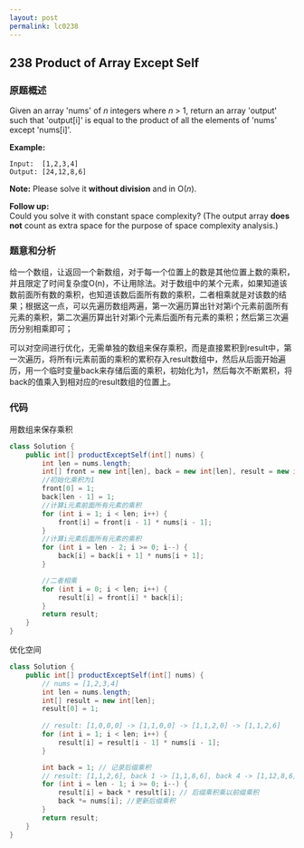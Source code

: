 ```yaml
---
layout: post
permalink: lc0238
---
```


## **238 Product of Array Except Self** 

### 原题概述

Given an array 'nums' of _n_ integers where _n_ &gt; 1,  return an array 'output' such that 'output[i]' is equal to the product of all the elements of 'nums' except 'nums[i]'.

**Example:**

```text
Input:  [1,2,3,4]
Output: [24,12,8,6]
```

**Note:** Please solve it **without division** and in O\(_n_\).

**Follow up:**  
Could you solve it with constant space complexity? \(The output array **does not** count as extra space for the purpose of space complexity analysis.\)

### 题意和分析

给一个数组，让返回一个新数组，对于每一个位置上的数是其他位置上数的乘积，并且限定了时间复杂度O\(n\)，不让用除法。对于数组中的某个元素，如果知道该数前面所有数的乘积，也知道该数后面所有数的乘积，二者相乘就是对该数的结果；根据这一点，可以先遍历数组两遍，第一次遍历算出针对第i个元素前面所有元素的乘积，第二次遍历算出针对第i个元素后面所有元素的乘积；然后第三次遍历分别相乘即可；

可以对空间进行优化，无需单独的数组来保存乘积，而是直接累积到result中，第一次遍历，将所有i元素前面的乘积的累积存入result数组中，然后从后面开始遍历，用一个临时变量back来存储后面的乘积，初始化为1，然后每次不断累积，将back的值乘入到相对应的result数组的位置上。

### 代码

用数组来保存乘积

```java
class Solution {
    public int[] productExceptSelf(int[] nums) {
        int len = nums.length;
        int[] front = new int[len], back = new int[len], result = new int[len];
        //初始化乘积为1
        front[0] = 1;
        back[len - 1] = 1;
        //计算i元素前面所有元素的乘积
        for (int i = 1; i < len; i++) {
            front[i] = front[i - 1] * nums[i - 1];
        }
        //计算i元素后面所有元素的乘积
        for (int i = len - 2; i >= 0; i--) {
            back[i] = back[i + 1] * nums[i + 1];
        }

        //二者相乘
        for (int i = 0; i < len; i++) {
            result[i] = front[i] * back[i];
        }
        return result;
    }
}
```

优化空间

```java
class Solution {
    public int[] productExceptSelf(int[] nums) {
        // nums = [1,2,3,4]
        int len = nums.length;
        int[] result = new int[len];
        result[0] = 1;
        
        // result: [1,0,0,0] -> [1,1,0,0] -> [1,1,2,0] -> [1,1,2,6]
        for (int i = 1; i < len; i++) {
            result[i] = result[i - 1] * nums[i - 1];
        }

        int back = 1; // 记录后缀乘积
        // result: [1,1,2,6], back 1 -> [1,1,8,6], back 4 -> [1,12,8,6], back 12 -> [1,1,2,6], back 24
        for (int i = len - 1; i >= 0; i--) {
            result[i] = back * result[i]; // 后缀乘积乘以前缀乘积
            back *= nums[i]; //更新后缀乘积
        }
        return result;
    }
}
```

